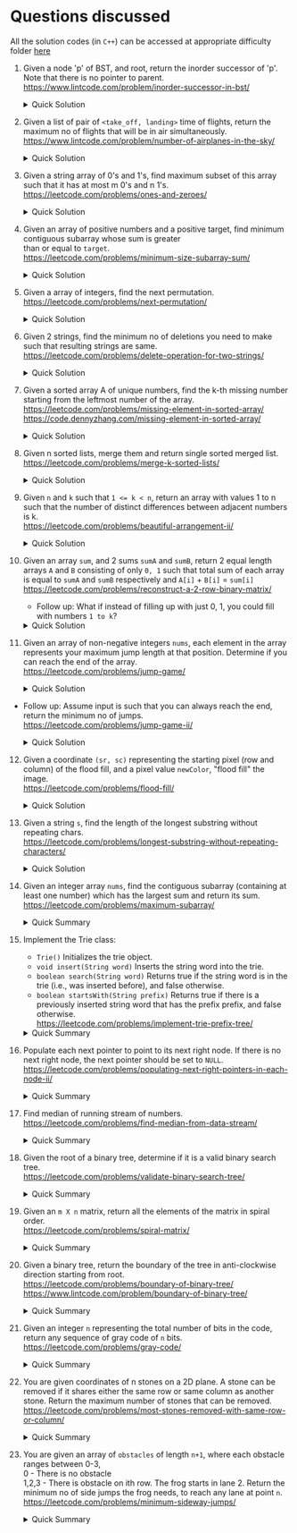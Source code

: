 # Questions discussed

All the solution codes (in `C++`) can be accessed at appropriate difficulty folder [here](https://github.com/anuragtomer/practice_coding/tree/master/leetcode)
1. Given a node 'p' of BST, and root, return the inorder successor of 'p'. Note that there is no pointer to parent.  
https://www.lintcode.com/problem/inorder-successor-in-bst/     
    <details>
        <summary>Quick Solution</summary>

    - If given node has right child, return the left most child of right child of 'p'.
    - Otherwise, starting from root, push all the parents till 'p' in stack and pop till immediate 
      parent is successor (`p.val < parent.val`)

    </details>

2. Given a list of pair of `<take_off, landing>` time of flights, return the maximum no of flights that will be in air simultaneously.  
https://www.lintcode.com/problem/number-of-airplanes-in-the-sky/
    <details>
        <summary>Quick Solution</summary>
    
    - Sort on `take_off` time
    - Push one by one in min_heap. min heap is constructed on landing time. 
    - If start time of incoming flight is greater than landing time of top of heap, pop heap until 
      start time of incoming flight is less that landing time of top of heap (or heap is empty).  
      Idea is to find overlapping flights.
    - Keep track of heap size after every insertion. Max of this would be the answer.

    </details>

3. Given a string array of 0's and 1's, find maximum subset of this array such that it has at most m 0's and n 1's.  
https://leetcode.com/problems/ones-and-zeroes/
    <details>
        <summary>Quick Solution</summary>
    
    - DP problem (0-1 knapsack variant).
    - For each element of array, try to follow two paths. Either take this and see if at most 
      conditions are met or ignore current element and try to fulfill conditions from other elements.

    </details>
    
4. Given an array of positive numbers and a positive target, find minimum contiguous subarray whose sum is greater  
   than or equal to `target`.  
https://leetcode.com/problems/minimum-size-subarray-sum/
    <details>
        <summary>Quick Solution</summary>
    
    - 2 pointer problem/sliding window problem.
    - Keep 2 pointers. The idea is that subarray defined by these 2 pointers would be the subarray which satisfies the
      given conditions.
    - Traverse each value from one end to another. Increase your ending pointer if the sum is still less than `target`.
    - If by adding the next element, the sum is greater than target, increase the starting pointer which denotes you are
      shrinking the array from beginning.
    - At each point in time, keep track what is the largest subarray size you saw.
    
    </details>

5. Given a array of integers, find the next permutation.  
https://leetcode.com/problems/next-permutation/
    <details>
        <summary>Quick Solution</summary>
    
    - Starting from last to first, find first entry which is non-increasing.
    - Find smallest greater element than the value found in step `1`. Again do this from the end.
    - Swap elements from step `1` and step `2`.
    - Reverse the subarray after index from step `1`.

    </details>
    
6. Given 2 strings, find the minimum no of deletions you need to make such that resulting strings are same.  
https://leetcode.com/problems/delete-operation-for-two-strings/

    <details>
        <summary>Quick Solution</summary>
    
    - Modified LCS.
    - Find the longest common subsequence in 2 strings using DP.
    - return `size1 + size2 - 2*(lcs)`
    
    </details>
    
7. Given a sorted array A of unique numbers, find the k-th missing number starting from the leftmost number of the array.  
https://leetcode.com/problems/missing-element-in-sorted-array/
https://code.dennyzhang.com/missing-element-in-sorted-array/
    <details>
        <summary>Quick Solution</summary>
        
    - Binary search
    - If the missing no falls in left half, search the missing no in left half. If it falls in right half,
      change the no of missing no to-be-searched by how many missing nos are gone in left half.
    - At any point of time, missing_nos_in_range = highest_value - lowest_value + 1 - range_size;

    </details>
    
8. Given n sorted lists, merge them and return single sorted merged list.  
https://leetcode.com/problems/merge-k-sorted-lists/
    <details>
        <summary>Quick Solution</summary>
        
    - One solution is to use min heap to keep track of minimum out of each head of list.
    - Keep incrementing head of lists which is added to final result list.
    - Second solution is to build on mergeSort which works on 2 lists.
    - If there are more than 2 lists, divide the no of lists in half and apply mergeSort. Do this step recursively.
    
    </details>
    
9. Given `n` and `k` such that `1 <= k < n`, return an array with values 1 to n such that the number of distinct
   differences between adjacent numbers is k.  
https://leetcode.com/problems/beautiful-arrangement-ii/
    <details>
        <summary>Quick Solution</summary>
    
    - If k = 1, return numbers in increasing order from 1 to n.
    - Keep 2 variables pointing to 1 and n, lets say i = 1, j = n.
    - while k != 1, alternatively push i/j to result array. Increment i if i is pushed/ decrement j if j is pushed.
      Reduce k.
    - Do step 1 when k reaches 1.

    </details>

10. Given an array `sum`, and 2 sums `sumA` and `sumB`, return 2 equal length arrays `A` and `B` consisting of only
    `0, 1` such that total sum of each array is equal to `sumA` and `sumB` respectively and `A[i]` + `B[i]` = `sum[i]`  
    https://leetcode.com/problems/reconstruct-a-2-row-binary-matrix/
    - Follow up: What if instead of filling up with just 0, 1, you could fill with numbers `1 to k`?

    <details>
        <summary>Quick Solution</summary>
        
    - At each index `i`, if `sum[i] == 2`, fill up `1` in both arrays `A` and `B`, and reduce `sumA` and `sumB` by 1.
    - If `sum[i] == 0`, fill up `0` in both arrays `A` and `B`.
    - if `sum[i] == 1`, fill up `1` in the array which has higher remaining sum.
    - at the end, check if sumA and sumB is zero.

    - TODO: Work out follow up question solution.
    
    </summary>

11. Given an array of non-negative integers `nums`, each element in the array represents your maximum jump length at 
    that position. Determine if you can reach the end of the array.  
https://leetcode.com/problems/jump-game/
    
    <details>
        <summary>Quick Solution</summary>
        
    - Start with `reach = 0`, meaning I can reach 0th index always.
    - Run loop starting from 0 upto `reach`.
    - Update `reach` to be maximum of `(i + nums[i])`, `reach`.
    - If `reach` >= size of array, then you can reach the end, otherwise return `false`.
    
    </summary>
    
- Follow up: Assume input is such that you can always reach the end, return the minimum no of jumps.  
      https://leetcode.com/problems/jump-game-ii/
      
    <details>
        <summary>Quick Solution</summary>
        
    - Keep track of what is the farthest I could go if I took a jump from any node seen till now, lets call this `farthest`.
    - Keep track of what is the farthest I could go if I just stuck with the first index, lets call this `currentFarthest`.
    - For each number in array, do the following:
        - Update `farthest` to max of `(farthest, i + nums[i])`.
        - If `current_index = currentFarthest`, i.e. this is the last index I could reach if I stick with my original 
          jump position. I'm now forced to take a jump. Set `no-of-jumps++`, and `currentFarthest = farthest`.
    - Return `no-of-jumps`.
     
     </summary>

12. Given a coordinate `(sr, sc)` representing the starting pixel (row and column) of the flood fill, and a pixel value 
    `newColor`, "flood fill" the image.  
https://leetcode.com/problems/flood-fill/

    <details>
        <summary>Quick Solution</summary>
        
    - Starting from given pixel, do a dfs to neighboring nodes (below step 2).
    - If current node has the original Color, change it to newColor and check for its neighboring nodes.
    
    </details>

13. Given a string `s`, find the length of the longest substring without repeating chars.  
https://leetcode.com/problems/longest-substring-without-repeating-characters/

    <details>
        <summary>Quick Solution</summary>
    
    - Maintain an hash for each character. Value of hash tells when was the last time I saw this character.
    - Do the following for each character in the input string:
        - The `lowerbound` of our unique-char-substring would be max of `(current_lowerbound, last_time_I_saw_this_char)`.
        - Update `last_time_I_saw_this_char` to `current Index`.
        - Update `longestLength` as max of `(current longestLength, current_index - lowerBound + 1)`.
    - Return `longestLength`.
    
    </details>

14. Given an integer array `nums`, find the contiguous subarray (containing at least one number) which has the largest
    sum and return its sum.  
https://leetcode.com/problems/maximum-subarray/

    <details>
        <summary>Quick Summary</summary>
        
    - Kadane's algorithm
    - Traverse the array from left to right.
    - For each element, either the maximum sum subarray starts from this location, or it extends the current running max sum subarray.
      i.e. `may-be-longest = max(num[i], may-be-longest + num[i])`
    - This new `may-be-longest` can be the maximum sum subarray. `actual-longest = max(may-be-longest, actual-longest)`
    
    </details>

15. Implement the Trie class:  
    - `Trie()` Initializes the trie object.
    - `void insert(String word)` Inserts the string word into the trie.
    - `boolean search(String word)` Returns true if the string word is in the trie (i.e., was inserted before), and 
      false otherwise.
    - `boolean startsWith(String prefix)` Returns true if there is a previously inserted string word that has the 
      prefix prefix, and false otherwise.  
https://leetcode.com/problems/implement-trie-prefix-tree/

    <details>
        <summary>Quick Summary</summary>
        
    - Create a Node with 26 next pointers and a bool to denote whether some word ends at this.
    - When inserting, go down the 26 pointers for each char of input array, creating new nodes if need be. Mark the last
      pointer to denotes some word ends there.
    - For searching, for each character in input array, go down the 26 pointers. If you cannot go down, return false. 
      If all the chars are traversed but the last node is not marked as end, then return false.
    - For prefix, same as above but if you could traverse all the chars of input, return true.
    
    </details>

16. Populate each next pointer to point to its next right node. If there is no next right node, the next pointer should 
    be set to `NULL`.  
https://leetcode.com/problems/populating-next-right-pointers-in-each-node-ii/

    <details>
        <summary>Quick Summary</summary>
        
    - Do a `node-right-left` (reverse pre-order) traversal.
    - For each node, link up its children.
    - Find a next node whose at least one child is alive.
    - Link up right most child to leftmost child of next.
    - Recursively continue step 2-4 for right child, then left child.
    
    Other solution is to use some extra data structure:  
    - Do level order traversal.
    - Maintain 2 queues, one for current level, another for next level.
    - Traverse each queue, for each node push its children to next queue, and link up this current queue elements. Don't
      push `null` pointers to queue.
    - Swap current queue with next level queue when current queue is empty, and clear next level queue.
    - Do step 3, 4 till both queues are empty.

    </details>

17. Find median of running stream of numbers.  
https://leetcode.com/problems/find-median-from-data-stream/

    <details>
        <summary>Quick Summary</summary>
        
    - Multiple ways to solve this problem.
    - Idea is to keep `O(1)` access to nos which can be median.
    - For each incoming number, it would either be left of median, or right of current median.
    - Assume you use heaps to maintain left subarray and right subarray, take one `min_heap` and another `max_heap`.
    - So, aim would be to keep median numbers at top of heap.
    - If the current number is less than top of `min heap`, push it to `max heap`, otherwise push the new element
      to `min heap`.
    - Rebalance the heaps if one heap size > other heap size by 1.
    - At any point if you want to return median, if heap sizes are same, return half of sum of top elements.
      Otherwise, return the top of larger heap.
    
    </details>

18. Given the root of a binary tree, determine if it is a valid binary search tree.  
https://leetcode.com/problems/validate-binary-search-tree/  

    <details>
        <summary>Quick Summary</summary>
        
    - Idea is to limit the range of values each node is allowed to take, and as soon as some node violates  this limit,
      return `false`.
    - Begin with `-inf` to `+inf` range as min and max for root.
    - When validating left subtree, limit the range to `min` to `root->val`.
    - When validating right subtree, limit the range to `root->val` to `max`.
    - Return `false` if any of the subtree violates the conditions.
  
    </details>  

19. Given an `m X n` matrix, return all the elements of the matrix in spiral order.  
https://leetcode.com/problems/spiral-matrix/  

    <details>
        <summary>Quick Summary</summary>
        
    - Idea is to traverse in spiral order, and updating the limits of row and columns as and when you reach the edge of
      current limits.
    - Keep track of what is the movement you are currently doing, and can you continue doing that movement.
    - If you hit the right limit, you should change your movement to down, and reduce right limit by one.
    - If you hit the down limit, you should change your movement to left, and reduce down limit by one.
    - If you hit the left limit, you should change your movement to up, and increase the left limit by one.
    - If you hit the up limit, you should change your movement to right, and increase the up limit by one.
    - And so on. Do this until you can do some movement.

    </details>

20. Given a binary tree, return the boundary of the tree in anti-clockwise direction starting from root.  
https://leetcode.com/problems/boundary-of-binary-tree/  
https://www.lintcode.com/problem/boundary-of-binary-tree/  

    <details>
        <summary>Quick Summary</summary>
        
    - Plain DFS.
    - Find left nodes of the tree(top-down), then leaves(left-right), and then right(bottom-up).
    - When traversing left nodes, if some node does not have a left node, go to its right.
    - When traversing right nodes, if some node does not have a right node, go it its left.
    
    </details>

21. Given an integer `n` representing the total number of bits in the code, return any sequence of gray code of `n` bits.  
https://leetcode.com/problems/gray-code/

    <details>
        <summary>Quick Summary</summary>
        
    - Trick question.
    - Observe the pattern: For 1 bit, the result is `[0, 1]`. For 2 bits, the result is `[00, 01, 11, 10]`, viz. 
      `[0 + [0, 1], 1 + reverse([0, 1])]`. For 3 bits, the result is `[000, 001, 011, 010, 110, 111, 101, 100]`, viz.,
      `[0 + [output of gray(2), 1 + reverse(gray(2)]`.
    - In effect, the recursive solution is find the gray code of n-1 bits. Push grey(n-1) to result. Then push `2^n + 
      reverse(gray(n-1))` to result.
    - Base condition is `gray(1) = [0, 1]`.
    
    </details>

22. You are given coordinates of n stones on a 2D plane. A stone can be removed if it shares either the same row or 
    same column as another stone. Return the maximum number of stones that can be removed.  
https://leetcode.com/problems/most-stones-removed-with-same-row-or-column/  

    <details>
        <summary>Quick Summary</summary>
        
    - Problem fits into template union-find algorithm.
    - We call a connected graph as an island.
    - One island must have at least one stone left.
    - The maximum stones can be removed = `total stones - total islands`.
    - Trick to treat 2D coordinates as a point in 1D plane:
        - Question has given that maximum value of coordinate can be 10000. So, treat `y` coordinate as point beyond 10000.
        - So, `x` coordinate is as is. But `y` coordinate is `11000(some no greater than 10000) + y`.
    - Now, link each x with its corresponding y, using `union-find` algorithm.
    - At the end, return `no_of_stones - no_of_connected_components`.
    
    </details>

23. You are given an array of `obstacles` of length `n+1`, where each obstacle ranges between 0-3,  
    0 - There is no obstacle  
    1,2,3 - There is obstacle on ith row.
    The frog starts in lane 2. Return the minimum no of side jumps the frog needs, to reach any lane at point `n`.  
https://leetcode.com/problems/minimum-sideway-jumps/

    <details>
        <summary>Quick Summary</summary>
        
    - DP question.
    - Maintain a `min_jump` counter for each row, begin with {1, 0, 1}.
    - For each entry in obstacles array, check the following:
        - if kth row has obstacle, set `min_jump[k] = inf`
        - For each point which does not have obstacle, update `min_jump[i] = min(min_jump[i], min(min_jump[i+1], min_jump[i+2]) + 1)`
    - Return min of `min_jump`.
    
    </details>
